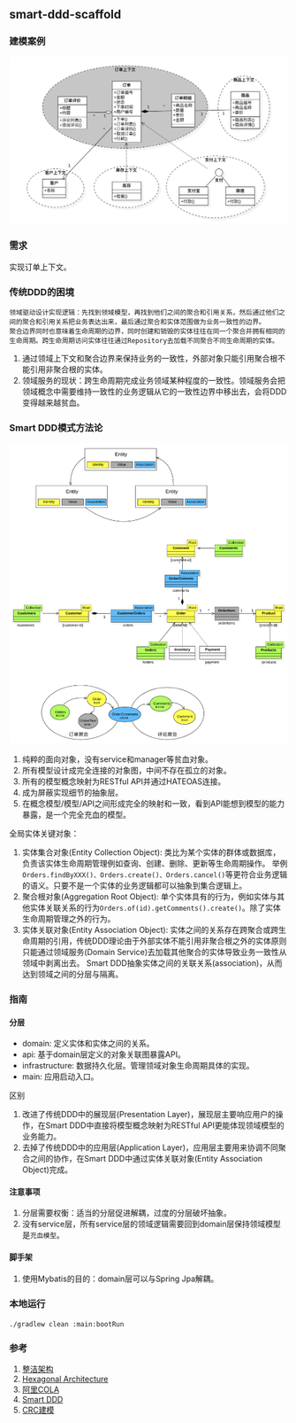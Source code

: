 ## smart-ddd-scaffold

### 建模案例

![订单领域建模](./docs/订单模型关系图.png)

### 需求

实现订单上下文。

### 传统DDD的困境

```text
领域驱动设计实现逻辑：先找到领域模型，再找到他们之间的聚合和引用关系，然后通过他们之间的聚合和引用关系把业务表达出来，最后通过聚合和实体范围做为业务一致性的边界。
聚合边界同时也意味着生命周期的边界，同时创建和销毁的实体往往在同一个聚合并拥有相同的生命周期。跨生命周期访问实体往往通过Repository去加载不同聚合不同生命周期的实体。
```

1. 通过领域上下文和聚合边界来保持业务的一致性，外部对象只能引用聚合根不能引用非聚合根的实体。
2. 领域服务的现状：跨生命周期完成业务领域某种程度的一致性。领域服务会把领域概念中需要维持一致性的业务逻辑从它的一致性边界中移出去，会将DDD变得越来越贫血。

### Smart DDD模式方法论

![smart-ddd建模](./docs/smart-ddd建模.png)

1. 纯粹的面向对象，没有service和manager等贫血对象。
2. 所有模型设计成完全连接的对象图，中间不存在孤立的对象。
3. 所有的模型概念映射为RESTful API并通过HATEOAS连接。
4. 成为屏蔽实现细节的抽象层。
5. 在概念模型/模型/API之间形成完全的映射和一致，看到API能想到模型的能力暴露，是一个完全充血的模型。

全局实体关键对象：

1. 实体集合对象(Entity Collection Object): 类比为某个实体的群体或数据库，负责该实体生命周期管理例如查询、创建、删除、更新等生命周期操作。
   举例`Orders.findByXXX()、Orders.create()、Orders.cancel()`等更符合业务逻辑的语义。只要不是一个实体的业务逻辑都可以抽象到集合逻辑上。
2. 聚合根对象(Aggregation Root Object): 单个实体具有的行为，例如实体与其他实体关联关系的行为`Orders.of(id).getComments().create()`。除了实体生命周期管理之外的行为。
3. 实体关联对象(Entity Association Object): 实体之间的关系存在跨聚合或跨生命周期的引用，传统DDD理论由于外部实体不能引用非聚合根之外的实体原则只能通过领域服务(Domain Service)去加载其他聚合的实体导致业务一致性从领域中剥离出去。
   Smart DDD抽象实体之间的关联关系(association)，从而达到领域之间的分层与隔离。

### 指南

#### 分层

* domain: 定义实体和实体之间的关系。
* api: 基于domain层定义的对象关联图暴露API。
* infrastructure: 数据持久化层。管理领域对象生命周期具体的实现。
* main: 应用启动入口。

区别

1. 改进了传统DDD中的展现层(Presentation Layer)，展现层主要响应用户的操作，在Smart DDD中直接将模型概念映射为RESTful API更能体现领域模型的业务能力。
2. 去掉了传统DDD中的应用层(Application Layer)，应用层主要用来协调不同聚合之间的协作，在Smart DDD中通过实体关联对象(Entity Association Object)完成。

#### 注意事项

1. 分层需要权衡：适当的分层促进解耦，过度的分层破坏抽象。
2. 没有service层，所有service层的领域逻辑需要回到domain层保持领域模型是`充血模型`。

#### 脚手架

1. 使用Mybatis的目的：domain层可以与Spring Jpa解耦。

### 本地运行

`./gradlew clean :main:bootRun`

### 参考

1. [整洁架构](https://blog.cleancoder.com/uncle-bob/2012/08/13/the-clean-architecture.html)
2. [Hexagonal Architecture](https://herbertograca.com/2017/11/16/explicit-architecture-01-ddd-hexagonal-onion-clean-cqrs-how-i-put-it-all-together/)
3. [阿里COLA](https://github.com/alibaba/COLA)
4. [Smart DDD](https://github.com/Business-Oriented-Design/business-oriented.design)
5. [CRC建模](http://c2.com/doc/oopsla89/paper.html)
